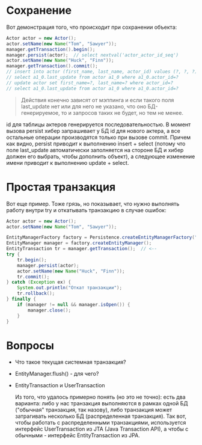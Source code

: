 # Сохранение

Вот демонстрация того, что происходит при сохранении объекта:

```java
Actor actor = new Actor();
actor.setName(new Name("Tom", "Sawyer"));
manager.getTransaction().begin();
manager.persist(actor);  // select nextval('actor_actor_id_seq')
actor.setName(new Name("Huck", "Finn"));
manager.getTransaction().commit();
// insert into actor (first_name, last_name, actor_id) values (?, ?, ?)
// select a1_0.last_update from actor a1_0 where a1_0.actor_id=?
// update actor set first_name=?, last_name=? where actor_id=?
// select a1_0.last_update from actor a1_0 where a1_0.actor_id=?
```

> Действия конечно зависят от мэппинга и если такого поля last_update нет или для него не указано, что оно БД-генерируемое, то и запросов таких не будет, но тем не менее. 

id для таблицы актеров генерируется последовательностью. В момент вызова persist хибер запрашивает у БД id для нового актера, а все остальные операции производятся только при вызове commit. Причем как видно, persist приводит к выполнению insert + select (потому что поле last_update автоматически заполняется на стороне БД и хибер должен его выбрать, чтобы дополнить объект), а следующее изменение имени приводит к выполнению update + select.

# Простая транзакция

Вот еще пример. Тоже грязь, но показывает, что нужно выполнять работу внутри try и откатывать транзакцию в случае ошибок:

```java
Actor actor = new Actor();
actor.setName(new Name("Tom", "Sawyer"));

EntityManagerFactory factory = Persistence.createEntityManagerFactory("dvdrental-pu");
EntityManager manager = factory.createEntityManager();
EntityTransaction tr = manager.getTransaction();  // <--
try {
    tr.begin();
    manager.persist(actor);
    actor.setName(new Name("Huck", "Finn"));
    tr.commit();
} catch (Exception ex) {
    System.out.println("Откат транзакции");
    tr.rollback();
} finally {
    if (manager != null && manager.isOpen()) {
        manager.close();
    }
}
```



# Вопросы

* Что такое текущая системная транзакция?

* EntityManager.flush() - для чего?

* EntityTransaction и UserTransaction

  Из того, что удалось примерно понять (но это не точно): есть два варианта: либо у нас транзакция выполняются в рамках одной БД ("обычная" транзакция, так назову), либо транзакция может затрагивать несколько БД (распределенная транзакция). Так вот, чтобы работать с распределенными транзакциями, используется интерфейс UserTransaction из JTA (Java Transaction API), а чтобы с обычными - интерфейс EntityTransaction из JPA.
